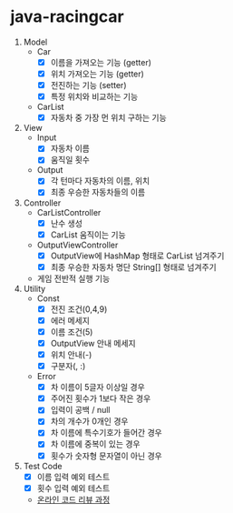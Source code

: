 # java-racingcar

 1. Model
    - Car
      - [x] 이름을 가져오는 기능 (getter)
      - [x] 위치 가져오는 기능 (getter)
      - [x] 전진하는 기능 (setter)
      - [x] 특정 위치와 비교하는 기능
    - CarList
      - [x] 자동차 중 가장 먼 위치 구하는 기능
 2. View
    - Input
      - [X] 자동차 이름
      - [x] 움직일 횟수
    - Output
      - [X] 각 턴마다 자동차의 이름, 위치
      - [x] 최종 우승한 자동차들의 이름
 3. Controller
    - CarListController
       - [x] 난수 생성
       - [x] CarList 움직이는 기능
    - OutputViewController
       - [x] OutputView에 HashMap 형태로 CarList 넘겨주기 
       - [x] 최종 우승한 자동차 명단 String[] 형태로 넘겨주기
    - 게임 전반적 실행 기능
 4. Utility
    - Const
      - [x] 전진 조건(0,4,9)
      - [x] 에러 메세지
      - [x] 이름 조건(5)
      - [x] OutputView 안내 메세지
      - [x] 위치 안내(-)
      - [x] 구분자(, :)
    - Error
      - [x] 차 이름이 5글자 이상일 경우
      - [x] 주어진 횟수가 1보다 작은 경우
      - [x] 입력이 공백 / null
      - [x] 차의 개수가 0개인 경우
      - [x] 차 이름에 특수기호가 들어간 경우
      - [x] 차 이름에 중복이 있는 경우
      - [x] 횟수가 숫자형 문자열이 아닌 경우
 5. Test Code
    - [x] 이름 입력 예외 테스트
    - [x] 횟수 입력 예외 테스트
    - [온라인 코드 리뷰 과정](https://github.com/woowacourse/woowacourse-docs/blob/master/maincourse/README.md)
